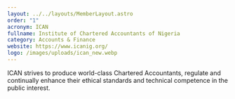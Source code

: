 ```yaml
---
layout: ../../layouts/MemberLayout.astro
order: "1"
acronym: ICAN
fullname: Institute of Chartered Accountants of Nigeria
category: Accounts & Finance
website: https://www.icanig.org/
logo: /images/uploads/ican_new.webp
---
```

ICAN strives to produce world-class Chartered Accountants, regulate and continually enhance their ethical standards and technical competence in the public interest.
